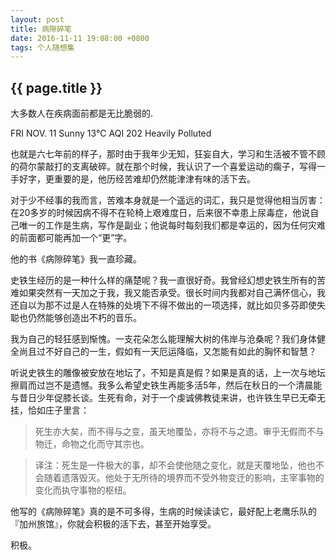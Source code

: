```yaml
---
layout: post
title: 病隙碎笔
date: 2016-11-11 19:08:00 +0800
tags: 个人随想集
--- 
```


<h2>{{ page.title }}</h2>

大多数人在疾病面前都是无比脆弱的.

FRI   NOV. 11
Sunny   13℃
AQI  202   Heavily Polluted 

也就是六七年前的样子，那时由于我年少无知，狂妄自大，学习和生活被不管不顾的荷尔蒙敲打的支离破碎。就在那个时候，我认识了一个喜爱运动的瘸子，写得一手好字，更重要的是，他历经苦难却仍然能津津有味的活下去。

对于少不经事的我而言，苦难本身就是一个遥远的词汇，我只是觉得他相当厉害：在20多岁的时候因病不得不在轮椅上艰难度日，后来很不幸患上尿毒症，他说自己唯一的工作是生病，写作是副业；他说每时每刻我们都是幸运的，因为任何灾难的前面都可能再加一个“更”字。

他的书《病隙碎笔》我一直珍藏。

史铁生经历的是一种什么样的痛楚呢？我一直很好奇。我曾经幻想史铁生所有的苦难如果突然有一天加之于我，我又能否承受。很长时间内我都对自己满怀信心，我还自以为那不过是人在特殊的处境下不得不做出的一项选择，就比如贝多芬即使失聪也仍然能够创造出不朽的音乐。

我为自己的轻狂感到惭愧。一支花朵怎么能理解大树的伟岸与沧桑呢？我们身体健全尚且过不好自己的一生，假如有一天厄运降临，又怎能有如此的胸怀和智慧？

听说史铁生的雕像被安放在地坛了，不知是真是假？如果是真的话，上一次与地坛擦肩而过岂不是遗憾。我多么希望史铁生再能多活5年，然后在秋日的一个清晨能与昔日少年促膝长谈。生死有命，对于一个虔诚佛教徒来讲，也许铁生早已无牵无挂，恰如庄子里言：

> 死生亦大矣，而不得与之变，虽天地覆坠，亦将不与之遗。审乎无假而不与物迁，命物之化而守其宗也。

> 译注：死生是一件极大的事，却不会使他随之变化，就是天覆地坠，他也不会随着遗落毁灭。他处于无所待的境界而不受外物变迁的影响，主宰事物的变化而执守事物的枢纽。

他写的《病隙碎笔》真的是不可多得，生病的时候读读它，最好配上老鹰乐队的『加州旅馆』，你就会积极的活下去，甚至开始享受。

积极。